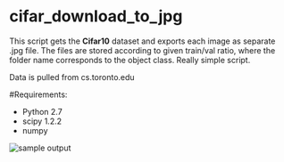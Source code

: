 # cifar_download_to_jpg

This script gets the **Cifar10** dataset and exports each image as separate .jpg file. The files are stored according to given train/val ratio, where the folder name corresponds to the object class.  Really simple script.

Data is pulled from cs.toronto.edu

#Requirements:
* Python 2.7
* scipy 1.2.2
* numpy

![sample output](https://raw.githubusercontent.com/MilkWithCoffee/cifar_download_to_jpg/master/sample_output.png)


